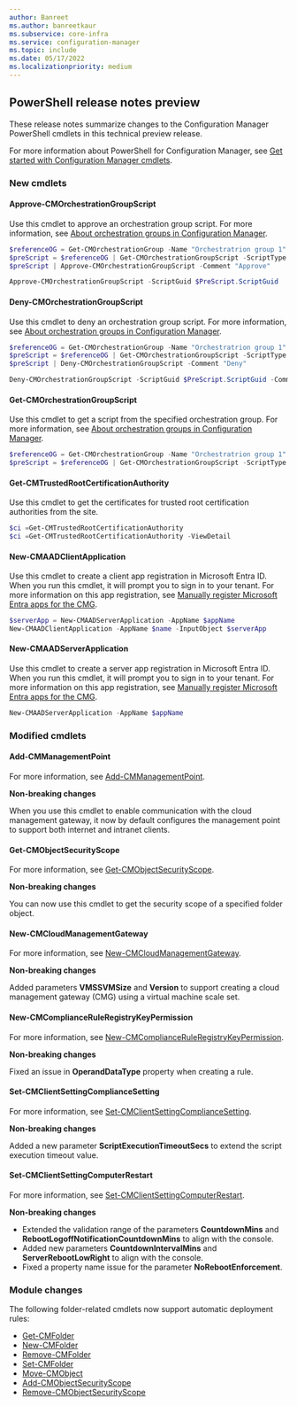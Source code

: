 ```yaml
---
author: Banreet
ms.author: banreetkaur
ms.subservice: core-infra
ms.service: configuration-manager
ms.topic: include
ms.date: 05/17/2022
ms.localizationpriority: medium
---
```


## <a name="bkmk_powershell"></a> PowerShell release notes preview

<!--14046376-->

These release notes summarize changes to the Configuration Manager PowerShell cmdlets in this technical preview release.

For more information about PowerShell for Configuration Manager, see [Get started with Configuration Manager cmdlets](/powershell/sccm/overview).

### New cmdlets

#### Approve-CMOrchestrationGroupScript

Use this cmdlet to approve an orchestration group script. For more information, see [About orchestration groups in Configuration Manager](../../../../../sum/deploy-use/orchestration-groups.md).

```powershell
$referenceOG = Get-CMOrchestrationGroup -Name "Orchestratrion group 1"
$preScript = $referenceOG | Get-CMOrchestrationGroupScript -ScriptType Pre
$preScript | Approve-CMOrchestrationGroupScript -Comment "Approve"

Approve-CMOrchestrationGroupScript -ScriptGuid $PreScript.ScriptGuid
```

#### Deny-CMOrchestrationGroupScript

Use this cmdlet to deny an orchestration group script. For more information, see [About orchestration groups in Configuration Manager](../../../../../sum/deploy-use/orchestration-groups.md).

```powershell
$referenceOG = Get-CMOrchestrationGroup -Name "Orchestratrion group 1"
$preScript = $referenceOG | Get-CMOrchestrationGroupScript -ScriptType Pre
$preScript | Deny-CMOrchestrationGroupScript -Comment "Deny"

Deny-CMOrchestrationGroupScript -ScriptGuid $PreScript.ScriptGuid -Comment "Deny"
```

#### Get-CMOrchestrationGroupScript

Use this cmdlet to get a script from the specified orchestration group. For more information, see [About orchestration groups in Configuration Manager](../../../../../sum/deploy-use/orchestration-groups.md).

```powershell
$referenceOG = Get-CMOrchestrationGroup -Name "Orchestratrion group 1"
$preScript = $referenceOG | Get-CMOrchestrationGroupScript -ScriptType Pre
```

#### Get-CMTrustedRootCertificationAuthority

Use this cmdlet to get the certificates for trusted root certification authorities from the site.

```powershell
$ci =Get-CMTrustedRootCertificationAuthority
$ci =Get-CMTrustedRootCertificationAuthority -ViewDetail
```

#### New-CMAADClientApplication

Use this cmdlet to create a client app registration in Microsoft Entra ID. When you run this cmdlet, it will prompt you to sign in to your tenant. For more information on this app registration, see [Manually register Microsoft Entra apps for the CMG](../../../../clients/manage/cmg/manually-register-azure-ad-apps.md).

```powershell
$serverApp = New-CMAADServerApplication -AppName $appName
New-CMAADClientApplication -AppName $name -InputObject $serverApp
```

#### New-CMAADServerApplication

Use this cmdlet to create a server app registration in Microsoft Entra ID. When you run this cmdlet, it will prompt you to sign in to your tenant. For more information on this app registration, see [Manually register Microsoft Entra apps for the CMG](../../../../clients/manage/cmg/manually-register-azure-ad-apps.md).

```powershell
New-CMAADServerApplication -AppName $appName
```

### Modified cmdlets

#### Add-CMManagementPoint

For more information, see [Add-CMManagementPoint](/powershell/module/configurationmanager/Add-CMManagementPoint).

**Non-breaking changes**

When you use this cmdlet to enable communication with the cloud management gateway, it now by default configures the management point to support both internet and intranet clients.

#### Get-CMObjectSecurityScope

For more information, see [Get-CMObjectSecurityScope](/powershell/module/configurationmanager/Get-CMObjectSecurityScope).

**Non-breaking changes**

You can now use this cmdlet to get the security scope of a specified folder object.

#### New-CMCloudManagementGateway

For more information, see [New-CMCloudManagementGateway](/powershell/module/configurationmanager/New-CMCloudManagementGateway).

**Non-breaking changes**

Added parameters **VMSSVMSize** and **Version** to support creating a cloud management gateway (CMG) using a virtual machine scale set.

#### New-CMComplianceRuleRegistryKeyPermission

For more information, see [New-CMComplianceRuleRegistryKeyPermission](/powershell/module/configurationmanager/New-CMComplianceRuleRegistryKeyPermission).

**Non-breaking changes**

Fixed an issue in **OperandDataType** property when creating a rule.

#### Set-CMClientSettingComplianceSetting

For more information, see [Set-CMClientSettingComplianceSetting](/powershell/module/configurationmanager/Set-CMClientSettingComplianceSetting).

**Non-breaking changes**

Added a new parameter **ScriptExecutionTimeoutSecs** to extend the script execution timeout value.

#### Set-CMClientSettingComputerRestart

For more information, see [Set-CMClientSettingComputerRestart](/powershell/module/configurationmanager/Set-CMClientSettingComputerRestart).

**Non-breaking changes**

- Extended the validation range of the parameters **CountdownMins** and **RebootLogoffNotificationCountdownMins** to align with the console.
- Added new parameters **CountdownIntervalMins** and **ServerRebootLowRight** to align with the console.
- Fixed a property name issue for the parameter **NoRebootEnforcement**.

### Module changes

The following folder-related cmdlets now support automatic deployment rules:

- [Get-CMFolder](/powershell/module/configurationmanager/get-cmfolder)
- [New-CMFolder](/powershell/module/configurationmanager/new-cmfolder)
- [Remove-CMFolder](/powershell/module/configurationmanager/remove-cmfolder)
- [Set-CMFolder](/powershell/module/configurationmanager/set-cmfolder)
- [Move-CMObject](/powershell/module/configurationmanager/move-cmobject)
- [Add-CMObjectSecurityScope](/powershell/module/configurationmanager/Add-CMObjectSecurityScope)
- [Remove-CMObjectSecurityScope](/powershell/module/configurationmanager/Remove-CMObjectSecurityScope)
